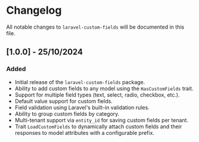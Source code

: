 # Changelog

All notable changes to `laravel-custom-fields` will be documented in this file.

## [1.0.0] - 25/10/2024
### Added
- Initial release of the `laravel-custom-fields` package.
- Ability to add custom fields to any model using the `HasCustomFields` trait.
- Support for multiple field types (text, select, radio, checkbox, etc.).
- Default value support for custom fields.
- Field validation using Laravel's built-in validation rules.
- Ability to group custom fields by category.
- Multi-tenant support via `entity_id` for saving custom fields per tenant.
- Trait `LoadCustomFields` to dynamically attach custom fields and their responses to model attributes with a configurable prefix.
